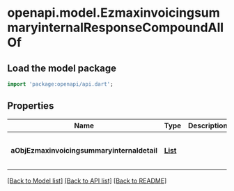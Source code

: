 # openapi.model.EzmaxinvoicingsummaryinternalResponseCompoundAllOf

## Load the model package
```dart
import 'package:openapi/api.dart';
```

## Properties
Name | Type | Description | Notes
------------ | ------------- | ------------- | -------------
**aObjEzmaxinvoicingsummaryinternaldetail** | [**List<EzmaxinvoicingsummaryinternaldetailResponseCompound>**](EzmaxinvoicingsummaryinternaldetailResponseCompound.md) |  | [default to const []]

[[Back to Model list]](../README.md#documentation-for-models) [[Back to API list]](../README.md#documentation-for-api-endpoints) [[Back to README]](../README.md)


